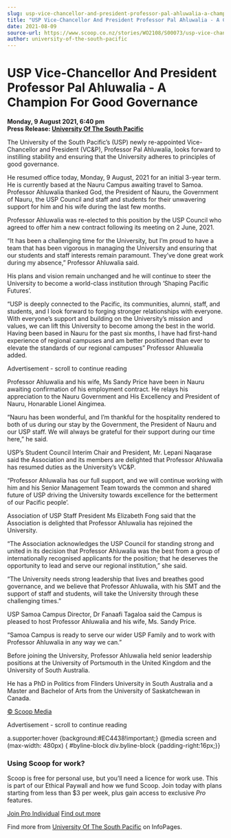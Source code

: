 ```yaml
---
slug: usp-vice-chancellor-and-president-professor-pal-ahluwalia-a-champion-for-good-governance
title: "USP Vice-Chancellor And President Professor Pal Ahluwalia - A Champion For Good Governance"
date: 2021-08-09
source-url: https://www.scoop.co.nz/stories/WO2108/S00073/usp-vice-chancellor-and-president-professor-pal-ahluwalia-a-champion-for-good-governance.htm
author: university-of-the-south-pacific
---
```

USP Vice-Chancellor And President Professor Pal Ahluwalia - A Champion For Good Governance
==========================================================================================

**Monday, 9 August 2021, 6:40 pm**  
**Press Release: [University Of The South Pacific](https://info.scoop.co.nz/University_Of_The_South_Pacific)**

The University of the South Pacific’s (USP) newly re-appointed Vice-Chancellor and President (VC&P), Professor Pal Ahluwalia, looks forward to instilling stability and ensuring that the University adheres to principles of good governance.

He resumed office today, Monday, 9 August, 2021 for an initial 3-year term. He is currently based at the Nauru Campus awaiting travel to Samoa. Professor Ahluwalia thanked God, the President of Nauru, the Government of Nauru, the USP Council and staff and students for their unwavering support for him and his wife during the last few months.

Professor Ahluwalia was re-elected to this position by the USP Council who agreed to offer him a new contract following its meeting on 2 June, 2021.

“It has been a challenging time for the University, but I’m proud to have a team that has been vigorous in managing the University and ensuring that our students and staff interests remain paramount. They’ve done great work during my absence,” Professor Ahluwalia said.

His plans and vision remain unchanged and he will continue to steer the University to become a world-class institution through ‘Shaping Pacific Futures’.

“USP is deeply connected to the Pacific, its communities, alumni, staff, and students, and I look forward to forging stronger relationships with everyone. With everyone’s support and building on the University’s mission and values, we can lift this University to become among the best in the world. Having been based in Nauru for the past six months, I have had first-hand experience of regional campuses and am better positioned than ever to elevate the standards of our regional campuses” Professor Ahluwalia added.

Advertisement - scroll to continue reading





Professor Ahluwalia and his wife, Ms Sandy Price have been in Nauru awaiting confirmation of his employment contract. He relays his appreciation to the Nauru Government and His Excellency and President of Nauru, Honarable Lionel Aingimea.

“Nauru has been wonderful, and I’m thankful for the hospitality rendered to both of us during our stay by the Government, the President of Nauru and our USP staff. We will always be grateful for their support during our time here,” he said.

USP’s Student Council Interim Chair and President, Mr. Lepani Naqarase said the Association and its members are delighted that Professor Ahluwalia has resumed duties as the University’s VC&P.

“Professor Ahluwalia has our full support, and we will continue working with him and his Senior Management Team towards the common and shared future of USP driving the University towards excellence for the betterment of our Pacific people’.

Association of USP Staff President Ms Elizabeth Fong said that the Association is delighted that Professor Ahluwalia has rejoined the University.

“The Association acknowledges the USP Council for standing strong and united in its decision that Professor Ahluwalia was the best from a group of internationally recognised applicants for the position; that he deserves the opportunity to lead and serve our regional institution,” she said.

“The University needs strong leadership that lives and breathes good governance, and we believe that Professor Ahluwalia, with his SMT and the support of staff and students, will take the University through these challenging times.”

USP Samoa Campus Director, Dr Fanaafi Tagaloa said the Campus is pleased to host Professor Ahluwalia and his wife, Ms. Sandy Price.

“Samoa Campus is ready to serve our wider USP Family and to work with Professor Ahluwalia in any way we can.”

Before joining the University, Professor Ahluwalia held senior leadership positions at the University of Portsmouth in the United Kingdom and the University of South Australia.

He has a PhD in Politics from Flinders University in South Australia and a Master and Bachelor of Arts from the University of Saskatchewan in Canada.

[© Scoop Media](http://www.scoop.co.nz/about/terms.html)  

Advertisement - scroll to continue reading



a.supporter:hover {background:#EC4438!important;} @media screen and (max-width: 480px) { #byline-block div.byline-block {padding-right:16px;}}

### Using Scoop for work?

Scoop is free for personal use, but you’ll need a licence for work use. This is part of our Ethical Paywall and how we fund Scoop. Join today with plans starting from less than $3 per week, plus gain access to exclusive _Pro_ features.  
  
[Join Pro Individual](https://pro.scoop.co.nz/Individual/?from=ProIn24) [Find out more](https://pro.scoop.co.nz/using-scoop-for-work/?from=ProIn24)

Find more from [University Of The South Pacific](https://info.scoop.co.nz/University_Of_The_South_Pacific) on InfoPages.